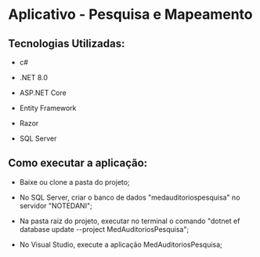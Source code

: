 <h1>Aplicativo - Pesquisa e Mapeamento</h1>

<h2>Tecnologias Utilizadas:</h2>

* c#

* .NET 8.0

* ASP.NET Core

* Entity Framework

* Razor

* SQL Server

<h2>Como executar a aplicação:</h2>

* Baixe ou clone a pasta do projeto;

* No SQL Server, criar o banco de dados "medauditoriospesquisa" no servidor "NOTEDANI";

* Na pasta raiz do projeto, executar no terminal o comando "dotnet ef database update --project MedAuditoriosPesquisa";

* No Visual Studio, execute a aplicação MedAuditoriosPesquisa;
